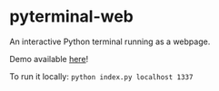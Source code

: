 pyterminal-web
==============

An interactive Python terminal running as a webpage.

Demo available [here](http://pyterminal-web.herokuapp.com/ "Demo page")!

To run it locally: `python index.py localhost 1337`
